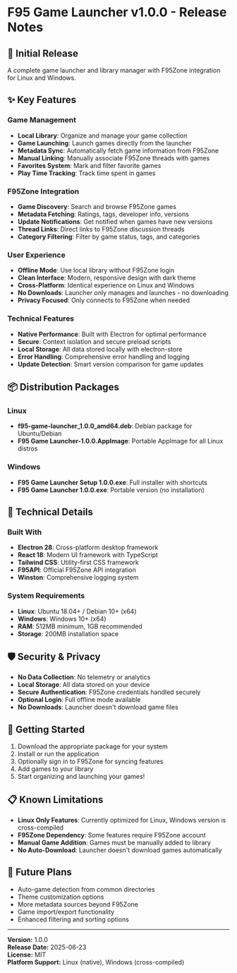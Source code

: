 # F95 Game Launcher v1.0.0 - Release Notes

## 🎉 Initial Release

A complete game launcher and library manager with F95Zone integration for Linux and Windows.

## ✨ Key Features

### Game Management
- **Local Library**: Organize and manage your game collection
- **Game Launching**: Launch games directly from the launcher
- **Metadata Sync**: Automatically fetch game information from F95Zone
- **Manual Linking**: Manually associate F95Zone threads with games
- **Favorites System**: Mark and filter favorite games
- **Play Time Tracking**: Track time spent in games

### F95Zone Integration
- **Game Discovery**: Search and browse F95Zone games
- **Metadata Fetching**: Ratings, tags, developer info, versions
- **Update Notifications**: Get notified when games have new versions
- **Thread Links**: Direct links to F95Zone discussion threads
- **Category Filtering**: Filter by game status, tags, and categories

### User Experience
- **Offline Mode**: Use local library without F95Zone login
- **Clean Interface**: Modern, responsive design with dark theme
- **Cross-Platform**: Identical experience on Linux and Windows
- **No Downloads**: Launcher only manages and launches - no downloading
- **Privacy Focused**: Only connects to F95Zone when needed

### Technical Features
- **Native Performance**: Built with Electron for optimal performance
- **Secure**: Context isolation and secure preload scripts
- **Local Storage**: All data stored locally with electron-store
- **Error Handling**: Comprehensive error handling and logging
- **Update Detection**: Smart version comparison for game updates

## 📦 Distribution Packages

### Linux
- **f95-game-launcher_1.0.0_amd64.deb**: Debian package for Ubuntu/Debian
- **F95 Game Launcher-1.0.0.AppImage**: Portable AppImage for all Linux distros

### Windows
- **F95 Game Launcher Setup 1.0.0.exe**: Full installer with shortcuts
- **F95 Game Launcher 1.0.0.exe**: Portable version (no installation)

## 🔧 Technical Details

### Built With
- **Electron 28**: Cross-platform desktop framework
- **React 18**: Modern UI framework with TypeScript
- **Tailwind CSS**: Utility-first CSS framework
- **F95API**: Official F95Zone API integration
- **Winston**: Comprehensive logging system

### System Requirements
- **Linux**: Ubuntu 18.04+ / Debian 10+ (x64)
- **Windows**: Windows 10+ (x64)
- **RAM**: 512MB minimum, 1GB recommended
- **Storage**: 200MB installation space

## 🛡️ Security & Privacy

- **No Data Collection**: No telemetry or analytics
- **Local Storage**: All data stored on your device
- **Secure Authentication**: F95Zone credentials handled securely
- **Optional Login**: Full offline mode available
- **No Downloads**: Launcher doesn't download game files

## 🚀 Getting Started

1. Download the appropriate package for your system
2. Install or run the application
3. Optionally sign in to F95Zone for syncing features
4. Add games to your library
5. Start organizing and launching your games!

## 📋 Known Limitations

- **Linux Only Features**: Currently optimized for Linux, Windows version is cross-compiled
- **F95Zone Dependency**: Some features require F95Zone account
- **Manual Game Addition**: Games must be manually added to library
- **No Auto-Download**: Launcher doesn't download games automatically

## 🔮 Future Plans

- Auto-game detection from common directories
- Theme customization options
- More metadata sources beyond F95Zone
- Game import/export functionality
- Enhanced filtering and sorting options

---

**Version:** 1.0.0  
**Release Date:** 2025-06-23  
**License:** MIT  
**Platform Support:** Linux (native), Windows (cross-compiled)